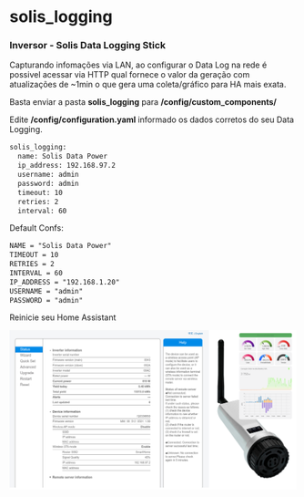 # solis_logging
### Inversor - Solis Data Logging Stick

Capturando infomações via LAN, ao configurar o Data Log na rede é possivel acessar via HTTP qual fornece o valor da geração com atualizações de ~1min o que gera uma coleta/gráfico para HA mais exata.

Basta enviar a pasta <b>solis_logging</b> para <b>/config/custom_components/</b>

Edite <b>/config/configuration.yaml</b> informado os dados corretos do seu Data Logging.
```
solis_logging:
  name: Solis Data Power
  ip_address: 192.168.97.2 
  username: admin
  password: admin
  timeout: 10
  retries: 2
  interval: 60
```
Default Confs:
```
NAME = "Solis Data Power"
TIMEOUT = 10
RETRIES = 2
INTERVAL = 60
IP_ADDRESS = "192.168.1.20"
USERNAME = "admin"
PASSWORD = "admin"
```

Reinicie seu Home Assistant

<img src="https://raw.githubusercontent.com/remontti/solis_logging/main/imgs/solis.png">

